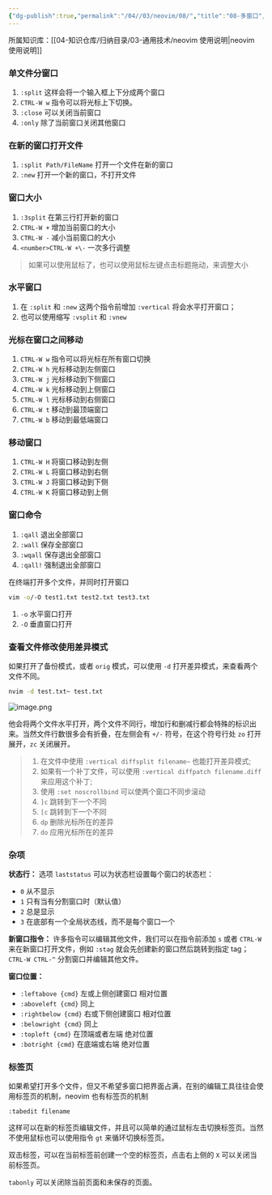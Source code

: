 ```yaml
---
{"dg-publish":true,"permalink":"/04//03/neovim/08/","title":"08-多窗口","tags":["开发工具","neovim"]}
---
```



所属知识库：[[04-知识仓库/归纳目录/03-通用技术/neovim 使用说明\|neovim 使用说明]]

### 单文件分窗口

1. `:split` 这样会将一个输入框上下分成两个窗口
2. `CTRL-W w` 指令可以将光标上下切换。
3. `:close` 可以关闭当前窗口
4. `:only` 除了当前窗口关闭其他窗口

### 在新的窗口打开文件

1. `:split Path/FileName` 打开一个文件在新的窗口
2. `:new` 打开一个新的窗口，不打开文件

### 窗口大小

1. `:3split` 在第三行打开新的窗口
2. `CTRL-W +` 增加当前窗口的大小
3. `CTRL-W -` 减小当前窗口的大小
4. `<number>CTRL-W +\-` 一次多行调整

> 如果可以使用鼠标了，也可以使用鼠标左键点击标题拖动，来调整大小

### 水平窗口

1. 在 `:split` 和 `:new` 这两个指令前增加 `:vertical` 将会水平打开窗口；
2. 也可以使用缩写 `:vsplit` 和 `:vnew`

### 光标在窗口之间移动

1. `CTRL-W w` 指令可以将光标在所有窗口切换
2. `CTRL-W h` 光标移动到左侧窗口
3. `CTRL-W j` 光标移动到下侧窗口
4. `CTRL-W k` 光标移动到上侧窗口
5. `CTRL-W l` 光标移动到右侧窗口
6. `CTRL-W t` 移动到最顶端窗口
7. `CTRL-W b` 移动到最低端窗口

### 移动窗口

1. `CTRL-W H` 将窗口移动到左侧
2. `CTRL-W L` 将窗口移动到右侧
3. `CTRL-W J` 将窗口移动到下侧
4. `CTRL-W K` 将窗口移动到上侧

### 窗口命令

1. `:qall` 退出全部窗口
2. `:wall` 保存全部窗口
3. `:wqall` 保存退出全部窗口
4. `:qall!` 强制退出全部窗口

在终端打开多个文件，并同时打开窗口

```bash
vim -o/-O test1.txt test2.txt test3.txt
```

1. `-o` 水平窗口打开
2. `-O` 垂直窗口打开

### 查看文件修改使用差异模式

如果打开了备份模式，或者 `orig` 模式，可以使用 `-d` 打开差异模式，来查看两个文件不同。

```bash
nvim -d test.txt~ test.txt
```

![image.png](https://cdn.jsdelivr.net/gh/Ailurus-2233/PicGo-ImageRepo@main/DA/20240402100126.png)

他会将两个文件水平打开，两个文件不同行，增加行和删减行都会特殊的标识出来。当然文件行数很多会有折叠，在左侧会有 `+/-` 符号，在这个符号行处 `zo` 打开展开，`zc` 关闭展开。

> 1. 在文件中使用 `:vertical diffsplit filename~` 也能打开差异模式;
> 2. 如果有一个补丁文件，可以使用 `:vertical diffpatch filename.diff` 来应用这个补丁;
> 3. 使用 `:set noscrollbind` 可以使两个窗口不同步滚动
> 4. `]c` 跳转到下一个不同
> 5. `[c` 跳转到下一个不同
> 6. `dp` 删除光标所在的差异
> 7. `do` 应用光标所在的差异

### 杂项

**状态行：** 选项 `laststatus` 可以为状态栏设置每个窗口的状态栏：

- `0` 从不显示
- `1` 只有当有分割窗口时（默认值）
- `2` 总是显示
- `3` 在底部有一个全局状态线，而不是每个窗口一个

**新窗口指令：** 许多指令可以编辑其他文件，我们可以在指令前添加 `s` 或者 `CTRL-W` 来在新窗口打开文件，例如 `:stag` 就会先创建新的窗口然后跳转到指定 tag；`CTRL-W CTRL-^` 分割窗口并编辑其他文件。

**窗口位置：**

- `:leftabove {cmd}` 左或上侧创建窗口 相对位置
- `:aboveleft {cmd}` 同上
- `:rightbelow {cmd}` 右或下侧创建窗口 相对位置
- `:belowright {cmd}` 同上
- `:topleft {cmd}` 在顶端或者左端 绝对位置
- `:botright {cmd}` 在底端或右端 绝对位置

### 标签页

如果希望打开多个文件，但又不希望多窗口把界面占满，在别的编辑工具往往会使用标签页的机制，neovim 也有标签页的机制

```vimscript
:tabedit filename
```

这样可以在新的标签页编辑文件，并且可以简单的通过鼠标左击切换标签页。当然不使用鼠标也可以使用指令 `gt` 来循环切换标签页。

双击标签，可以在当前标签前创建一个空的标签页，点击右上侧的 `X` 可以关闭当前标签页。

`tabonly` 可以关闭除当前页面和未保存的页面。
